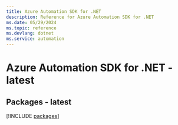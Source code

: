 ```yaml
---
title: Azure Automation SDK for .NET
description: Reference for Azure Automation SDK for .NET
ms.date: 05/29/2024
ms.topic: reference
ms.devlang: dotnet
ms.service: automation
---
```

# Azure Automation SDK for .NET - latest
## Packages - latest
[!INCLUDE [packages](automation-index.md)]